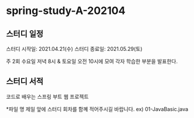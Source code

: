 # spring-study-A-202104

## 스터디 일정
스터디 시작일: 2021.04.21(수)
스터디 종료일: 2021.05.29(토)

주 2회 수요일 저녁 8시 & 토요일 오전 10시에 모여 각자 학습한 부분을 발표한다. 

## 스터디 서적
코드로 배우는 스프링 부트 웹 프로젝트


*파일 명 제일 앞에 스터디 회차를 함꼐 적어주시길 바랍니다. 
ex) 01-JavaBasic.java

